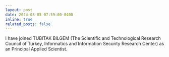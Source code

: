 ```yaml
---
layout: post
date: 2024-08-05 07:59:00-0400
inline: true
related_posts: false
---
```


I have joined TUBITAK BILGEM (The Scientific and Technological Research Council of Turkey, Informatics and Information Security Research Center) as an Principal Applied Scientist.

<!---
 :sparkles: :smile:
--->
